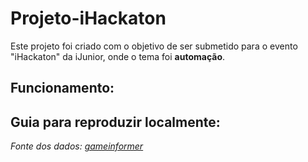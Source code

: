 # Projeto-iHackaton
Este projeto foi criado com o objetivo de ser submetido para o evento "iHackaton" da iJunior, onde o tema foi **automação**.

## Funcionamento:

## Guia para reproduzir localmente:

*Fonte dos dados: [gameinformer](https://www.gameinformer.com/2021)*
